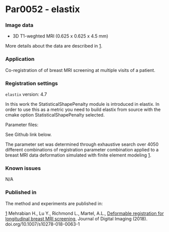 # Par0052 - elastix

###  Image data

* 3D T1-weghted MRI (0.625 x 0.625 x 4.5 mm)

More details about the data are described in [1].

###  Application

Co-registration of of breast MRI screening at multiple visits of a patient.

###  Registration settings

`elastix` version: 4.7

In this work the StatisticalShapePenalty module is introduced in elastix. In order to use this as a metric you need to build elastix from source with the cmake option StatisticalShapePenalty selected.

Parameter files:

See Github link below.

The parameter set was determined through exhaustive search over 4050 different combinations of registration parameter combination applied to a breast MRI data deformation simulated with finite element modeling [1].

###  Known issues

N/A

###  Published in

The method and experiments are published in:

[1] Mehrabian H., Lu Y., Richmond L., Martel, A.L., [Deformable registration for longitudinal breast MRI screening][1], Journal of Digital Imaging (2018). doi.org/10.1007/s10278-018-0063-1

[1]: https://link.springer.com/article/10.1007/s10278-018-0063-1
